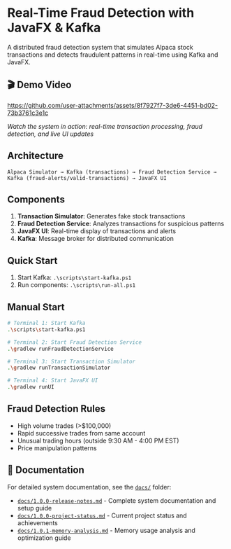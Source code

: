 # Real-Time Fraud Detection with JavaFX & Kafka

A distributed fraud detection system that simulates Alpaca stock transactions and detects fraudulent patterns in real-time using Kafka and JavaFX.

## 🎬 Demo Video

https://github.com/user-attachments/assets/8f7927f7-3de6-4451-bd02-73b3761c3e1c


*Watch the system in action: real-time transaction processing, fraud detection, and live UI updates*

## Architecture

```
Alpaca Simulator → Kafka (transactions) → Fraud Detection Service → Kafka (fraud-alerts/valid-transactions) → JavaFX UI
```

## Components

1. **Transaction Simulator**: Generates fake stock transactions
2. **Fraud Detection Service**: Analyzes transactions for suspicious patterns
3. **JavaFX UI**: Real-time display of transactions and alerts
4. **Kafka**: Message broker for distributed communication

## Quick Start

1. Start Kafka: `.\scripts\start-kafka.ps1`
2. Run components: `.\scripts\run-all.ps1`

## Manual Start

```bash
# Terminal 1: Start Kafka
.\scripts\start-kafka.ps1

# Terminal 2: Start Fraud Detection Service
.\gradlew runFraudDetectionService

# Terminal 3: Start Transaction Simulator
.\gradlew runTransactionSimulator

# Terminal 4: Start JavaFX UI
.\gradlew runUI
```

## Fraud Detection Rules

- High volume trades (>$100,000)
- Rapid successive trades from same account
- Unusual trading hours (outside 9:30 AM - 4:00 PM EST)
- Price manipulation patterns

## 📁 Documentation

For detailed system documentation, see the [`docs/`](./docs/) folder:

- [`docs/1.0.0-release-notes.md`](./docs/1.0.0-release-notes.md) - Complete system documentation and setup guide
- [`docs/1.0.0-project-status.md`](./docs/1.0.0-project-status.md) - Current project status and achievements
- [`docs/1.0.1-memory-analysis.md`](./docs/1.0.1-memory-analysis.md) - Memory usage analysis and optimization guide
